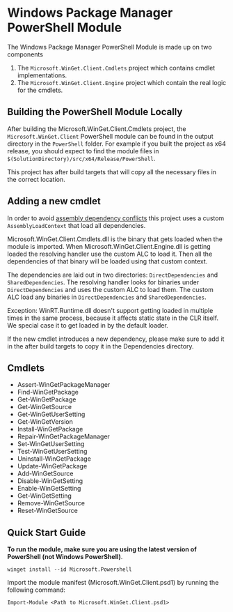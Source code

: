 ﻿# Windows Package Manager PowerShell Module

The Windows Package Manager PowerShell Module is made up on two components

1. The `Microsoft.WinGet.Client.Cmdlets` project which contains cmdlet implementations.
2. The `Microsoft.WinGet.Client.Engine` project which contain the real logic for the cmdlets.

## Building the PowerShell Module Locally

After building the Microsoft.WinGet.Client.Cmdlets project, the `Microsoft.WinGet.Client` PowerShell module can be found in the output directory in the `PowerShell` folder. For example if you built the project as x64 release, you should expect to find the module files in `$(SolutionDirectory)/src/x64/Release/PowerShell`.

This project has after build targets that will copy all the necessary files in the correct location.

## Adding a new cmdlet
In order to avoid [assembly dependency conflicts](https://learn.microsoft.com/en-us/powershell/scripting/dev-cross-plat/resolving-dependency-conflicts?view=powershell-7.3) this project uses a custom `AssemblyLoadContext` that load all dependencies.

Microsoft.WinGet.Client.Cmdlets.dll is the binary that gets loaded when the module is imported. When Microsoft.WinGet.Client.Engine.dll is getting loaded the resolving handler use the custom ALC to load it. Then all the dependencies of that binary will be loaded using that custom context.

The dependencies are laid out in two directories: `DirectDependencies` and `SharedDependencies`. The resolving handler looks for binaries under `DirectDependencies` and uses the custom ALC to load them. The custom ALC load any binaries in `DirectDependencies` and `SharedDependencies`.

Exception: WinRT.Runtime.dll doesn't support getting loaded in multiple times in the same process, because it affects static state in the CLR itself. We special case it to get loaded in by the default loader.

If the new cmdlet introduces a new dependency, please make sure to add it in the after build targets to copy it in the Dependencies directory.

## Cmdlets
- Assert-WinGetPackageManager
- Find-WinGetPackage
- Get-WinGetPackage
- Get-WinGetSource
- Get-WinGetUserSetting
- Get-WinGetVersion
- Install-WinGetPackage
- Repair-WinGetPackageManager
- Set-WinGetUserSetting
- Test-WinGetUserSetting
- Uninstall-WinGetPackage
- Update-WinGetPackage
- Add-WinGetSource
- Disable-WinGetSetting
- Enable-WinGetSetting
- Get-WinGetSetting
- Remove-WinGetSource
- Reset-WinGetSource

## Quick Start Guide

**To run the module, make sure you are using the latest version of PowerShell (not Windows PowerShell)**. 

```
winget install --id Microsoft.Powershell
```

Import the module manifest (Microsoft.WinGet.Client.psd1) by running the following command:

```
Import-Module <Path to Microsoft.WinGet.Client.psd1>
```
